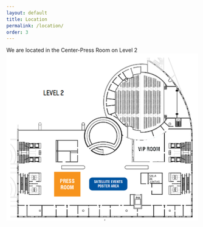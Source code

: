 ```yaml
---
layout: default
title: Location
permalink: /location/
order: 3
---
```

We are located in the Center-Press Room on Level 2
![Center-Press Room](../images/press-room.png "Center-Press Room")
